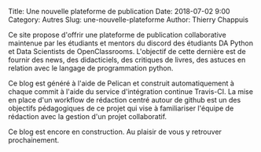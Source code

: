 Title: Une nouvelle plateforme de publication
Date: 2018-07-02 9:00
Category: Autres
Slug: une-nouvelle-plateforme
Author: Thierry Chappuis

Ce site propose d'offrir une plateforme de publication collaborative maintenue par les étudiants et mentors du discord des étudiants DA Python et Data Scientists de OpenClassrooms. L'objectif de cette dernière est de fournir des news, des didacticiels, des critiques de livres, des astuces en relation avec le langage de programmation python. 

Ce blog est généré à l'aide de Pelican et construit automatiquement à chaque commit à l'aide du service d'intégration continue Travis-CI. La mise en place d'un workflow de rédaction centré autour de github est un des objectifs pédagogiques de ce projet qui vise à familiariser l'équipe de rédaction avec la gestion d'un projet collaboratif.

Ce blog est encore en construction. Au plaisir de vous y retrouver prochainement.
